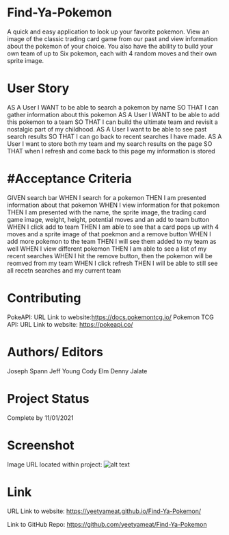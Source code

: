 # Find-Ya-Pokemon
A quick and easy application to look up your favorite pokemon. View an image of the classic trading card game from our past and view information about the pokemon of your choice. You also have the ability to build your own team of up to Six pokemon, each with 4 random moves and their own sprite image. 

# User Story
AS A User I WANT to be able to search a pokemon by name SO THAT I can gather information about this pokemon
AS A User I WANT to be able to add this pokemon to a team SO THAT I can build the ultimate team and revisit a nostalgic part of my childhood. 
AS A User I want to be able to see past search results SO THAT I can go back to recent searches I have made. 
AS A User I want to store both my team and my search results on the page SO THAT when I refresh and come back to this page my information is stored



# #Acceptance Criteria
GIVEN search bar 
WHEN I search for a pokemon
THEN I am presented information about that pokemon
WHEN I view information for that pokemon
THEN I am presented with the name, the sprite image, the trading card game image, weight, height, potential moves and an add to team button
WHEN I click add to team
THEN I am able to see that a card pops up with 4 moves and a sprite image of that poekmon and a remove button
WHEN I add more pokemon to the team
THEN I will see them added to my team as well
WHEN I view different pokemon
THEN I am able to see a list of my recent searches
WHEN I hit the remove button, then the pokemon will be reomved from my team
WHEN I click refresh
THEN I will be able to still see all recetn searches and my current team




# Contributing
PokeAPI: URL Link to website:https://docs.pokemontcg.io/
Pokemon TCG API: URL Link to website: https://pokeapi.co/

# Authors/ Editors
Joseph Spann
Jeff Young
Cody Elm
Denny Jalate


# Project Status
Complete by 11/01/2021

# Screenshot
Image URL located within project: 
![alt text](assets/images/weatherDashboard.gif)

# Link
URL Link to website: https://yeetyameat.github.io/Find-Ya-Pokemon/

Link to GitHub Repo: https://github.com/yeetyameat/Find-Ya-Pokemon